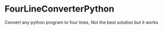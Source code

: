# FourLineConverterPython
Convert any python program to four lines,
Not the best solution but it works
